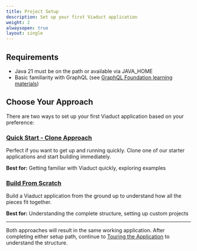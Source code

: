 ```yaml
---
title: Project Setup
description: Set up your first Viaduct application
weight: 2
alwaysopen: true
layout: single
---
```


## Requirements

- Java 21 must be on the path or available via JAVA_HOME
- Basic familiarity with GraphQL (see [GraphQL Foundation learning materials](https://graphql.org/learn/))

## Choose Your Approach

There are two ways to set up your first Viaduct application based on your preference:

### [Quick Start - Clone Approach](clone)

Perfect if you want to get up and running quickly. Clone one of our starter applications and start building immediately.

**Best for:** Getting familiar with Viaduct quickly, exploring examples

### [Build From Scratch](from_scratch)

Build a Viaduct application from the ground up to understand how all the pieces fit together.

**Best for:** Understanding the complete structure, setting up custom projects

---

Both approaches will result in the same working application. After completing either setup path, continue to [Touring the Application](../tour) to understand the structure.
